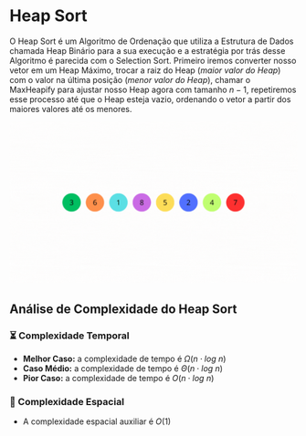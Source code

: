 # Heap Sort

O Heap Sort é um Algoritmo de Ordenação que utiliza a Estrutura de Dados chamada Heap Binário para a sua execução e a estratégia por trás desse Algoritmo é parecida com o Selection Sort. Primeiro iremos converter nosso vetor em um Heap Máximo, trocar a raiz do Heap (*maior valor do Heap*) com o valor na última posição (_menor valor do Heap_), chamar o MaxHeapify para ajustar nosso Heap agora com tamanho $n-1$, repetiremos esse processo até que o Heap esteja vazio, ordenando o vetor a partir dos maiores valores até os menores.  

![](https://github.com/sc-math/Sort-Algorithms/blob/main/Heap%20Sort/heap_sort_example.gif)

## Análise de Complexidade do Heap Sort

### ⏳ Complexidade Temporal
- **Melhor Caso:** a complexidade de tempo é $Ω(n \cdot log\ n)$
- **Caso Médio:** a complexidade de tempo é $Θ(n \cdot log\ n)$
- **Pior Caso:** a complexidade de tempo é $O(n \cdot log\ n)$

### 💽 Complexidade Espacial

- A complexidade espacial auxiliar é $O(1)$
